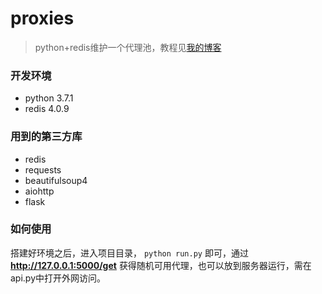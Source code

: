 # proxies
> python+redis维护一个代理池，教程见[我的博客](https://blog.csdn.net/zzh2910/article/details/89608496)


### 开发环境
- python 3.7.1
- redis 4.0.9

### 用到的第三方库
- redis
- requests
- beautifulsoup4
- aiohttp
- flask

### 如何使用
搭建好环境之后，进入项目目录， ```python run.py``` 即可，通过 **http://127.0.0.1:5000/get** 获得随机可用代理，也可以放到服务器运行，需在api.py中打开外网访问。
